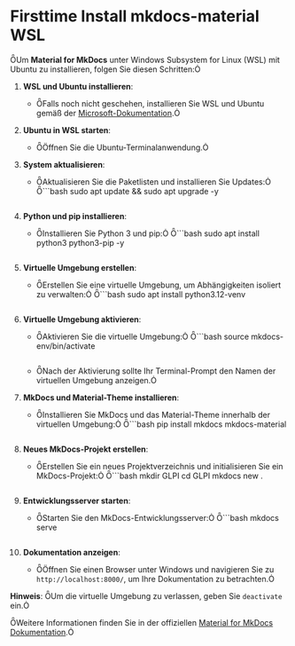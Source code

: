 # Firsttime Install mkdocs-material WSL

Um **Material for MkDocs** unter Windows Subsystem for Linux (WSL) mit Ubuntu zu installieren, folgen Sie diesen Schritten:

1. **WSL und Ubuntu installieren**:
   - Falls noch nicht geschehen, installieren Sie WSL und Ubuntu gemäß der [Microsoft-Dokumentation](https://docs.microsoft.com/de-de/windows/wsl/install).

2. **Ubuntu in WSL starten**:
   - Öffnen Sie die Ubuntu-Terminalanwendung.

3. **System aktualisieren**:
   - Aktualisieren Sie die Paketlisten und installieren Sie Updates:
     ```bash
     sudo apt update && sudo apt upgrade -y
     ```

4. **Python und pip installieren**:
   - Installieren Sie Python 3 und pip:
     ```bash
     sudo apt install python3 python3-pip -y
     ```

5. **Virtuelle Umgebung erstellen**:
   - Erstellen Sie eine virtuelle Umgebung, um Abhängigkeiten isoliert zu verwalten:
     ```bash
     sudo apt install python3.12-venv
     ```

6. **Virtuelle Umgebung aktivieren**:
   - Aktivieren Sie die virtuelle Umgebung:
     ```bash
     source mkdocs-env/bin/activate
     ```
   - Nach der Aktivierung sollte Ihr Terminal-Prompt den Namen der virtuellen Umgebung anzeigen.

7. **MkDocs und Material-Theme installieren**:
   - Installieren Sie MkDocs und das Material-Theme innerhalb der virtuellen Umgebung:
     ```bash
     pip install mkdocs mkdocs-material
     ```

8. **Neues MkDocs-Projekt erstellen**:
   - Erstellen Sie ein neues Projektverzeichnis und initialisieren Sie ein MkDocs-Projekt:
     ```bash
     mkdir GLPI
     cd GLPI
     mkdocs new .
     ```

9. **Entwicklungsserver starten**:
   - Starten Sie den MkDocs-Entwicklungsserver:
     ```bash
     mkdocs serve
     ```

10. **Dokumentation anzeigen**:
    - Öffnen Sie einen Browser unter Windows und navigieren Sie zu `http://localhost:8000/`, um Ihre Dokumentation zu betrachten.

**Hinweis**: Um die virtuelle Umgebung zu verlassen, geben Sie `deactivate` ein.

Weitere Informationen finden Sie in der offiziellen [Material for MkDocs Dokumentation](https://squidfunk.github.io/mkdocs-material/getting-started/). 